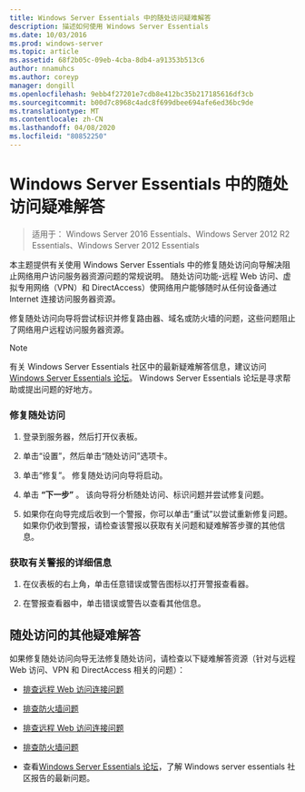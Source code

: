 ```yaml
---
title: Windows Server Essentials 中的随处访问疑难解答
description: 描述如何使用 Windows Server Essentials
ms.date: 10/03/2016
ms.prod: windows-server
ms.topic: article
ms.assetid: 68f2b05c-09eb-4cba-8db4-a91353b513c6
author: nnamuhcs
ms.author: coreyp
manager: dongill
ms.openlocfilehash: 9ebb4f27201e7cdb8e412bc35b217185616df3cb
ms.sourcegitcommit: b00d7c8968c4adc8f699dbee694afe6ed36bc9de
ms.translationtype: MT
ms.contentlocale: zh-CN
ms.lasthandoff: 04/08/2020
ms.locfileid: "80852250"
---
```

# <a name="troubleshoot-anywhere-access-in-windows-server-essentials"></a>Windows Server Essentials 中的随处访问疑难解答

>适用于： Windows Server 2016 Essentials、Windows Server 2012 R2 Essentials、Windows Server 2012 Essentials

本主题提供有关使用 Windows Server Essentials 中的修复随处访问向导解决阻止网络用户访问服务器资源问题的常规说明。 随处访问功能-远程 Web 访问、虚拟专用网络（VPN）和 DirectAccess）使网络用户能够随时从任何设备通过 Internet 连接访问服务器资源。  
  
 修复随处访问向导将尝试标识并修复路由器、域名或防火墙的问题，这些问题阻止了网络用户远程访问服务器资源。  
  
> [!NOTE]
>  有关 Windows Server Essentials 社区中的最新疑难解答信息，建议访问[Windows Server Essentials 论坛](https://social.technet.microsoft.com/Forums/winserveressentials/threads)。 Windows Server Essentials 论坛是寻求帮助或提出问题的好地方。  
  
### <a name="to-repair-anywhere-access"></a>修复随处访问  
  
1.  登录到服务器，然后打开仪表板。  
  
2.  单击“设置”，然后单击“随处访问”选项卡。  
  
3.  单击“修复”。 修复随处访问向导将启动。  
  
4.  单击 **“下一步”** 。 该向导将分析随处访问、标识问题并尝试修复问题。  
  
5.  如果你在向导完成后收到一个警报，你可以单击“重试”以尝试重新修复问题。 如果你仍收到警报，请检查该警报以获取有关问题和疑难解答步骤的其他信息。  
  
### <a name="to-get-more-information-about-an-alert"></a>获取有关警报的详细信息  
  
1.  在仪表板的右上角，单击任意错误或警告图标以打开警报查看器。  
  
2.  在警报查看器中，单击错误或警告以查看其他信息。  
  
## <a name="additional-troubleshooting-for-anywhere-access"></a>随处访问的其他疑难解答  
 如果修复随处访问向导无法修复随处访问，请检查以下疑难解答资源（针对与远程 Web 访问、VPN 和 DirectAccess 相关的问题）：  
  

-   [排查远程 Web 访问连接问题](Troubleshoot-Remote-Web-Access-connectivity-in-Windows-Server-Essentials.md)  
  
-   [排查防火墙问题](Troubleshoot-your-firewall-in-Windows-Server-Essentials.md)  

-   [排查远程 Web 访问连接问题](../support/Troubleshoot-Remote-Web-Access-connectivity-in-Windows-Server-Essentials.md)  
  
-   [排查防火墙问题](../support/Troubleshoot-your-firewall-in-Windows-Server-Essentials.md)  

  
-   查看[Windows Server Essentials 论坛](https://social.technet.microsoft.com/Forums/winserveressentials/threads)，了解 Windows server essentials 社区报告的最新问题。
